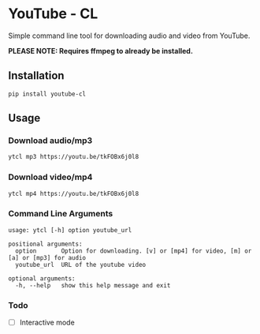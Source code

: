 # YouTube - CL

Simple command line tool for downloading audio and video from YouTube.

**PLEASE NOTE: Requires ffmpeg to already be installed.**

## Installation
```
pip install youtube-cl
```

## Usage
### Download audio/mp3 
```bash
ytcl mp3 https://youtu.be/tkFOBx6j0l8
```

### Download video/mp4
```bash
ytcl mp4 https://youtu.be/tkFOBx6j0l8
```

### Command Line Arguments
```text
usage: ytcl [-h] option youtube_url

positional arguments:
  option       Option for downloading. [v] or [mp4] for video, [m] or [a] or [mp3] for audio
  youtube_url  URL of the youtube video

optional arguments:
  -h, --help   show this help message and exit
```


### Todo
- [ ] Interactive mode